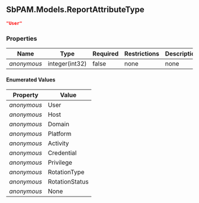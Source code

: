 
<h2 id="tocS_SbPAM.Models.ReportAttributeType">SbPAM.Models.ReportAttributeType</h2>

<a id="schemasbpam.models.reportattributetype"></a>
<a id="schema_SbPAM.Models.ReportAttributeType"></a>
<a id="tocSsbpam.models.reportattributetype"></a>
<a id="tocssbpam.models.reportattributetype"></a>

```json
"User"

```

### Properties

|Name|Type|Required|Restrictions|Description|
|---|---|---|---|---|
|*anonymous*|integer(int32)|false|none|none|

#### Enumerated Values

|Property|Value|
|---|---|
|*anonymous*|User|
|*anonymous*|Host|
|*anonymous*|Domain|
|*anonymous*|Platform|
|*anonymous*|Activity|
|*anonymous*|Credential|
|*anonymous*|Privilege|
|*anonymous*|RotationType|
|*anonymous*|RotationStatus|
|*anonymous*|None|


